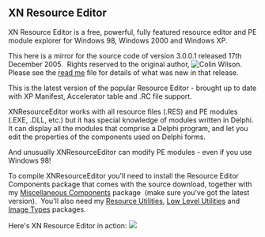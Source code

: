 ## XN Resource Editor

XN Resource Editor is a free, powerful, fully featured
resource editor and PE module explorer for
Windows 98, Windows 2000 and Windows XP.

This here is a mirror for the source code of version 3.0.0.1 released 17th December 2005.&nbsp; Rights reserved to the original author, ![Colin Wilson](http://www.wilsonc.demon.co.uk/). 
Please see the
[read
me](files/d10/xnresourceeditor/readme.txt) file
for details of what was new in that release.
&nbsp;

This is the latest version of the popular Resource Editor -
brought up to date with XP Manifest, Accelerator table and .RC file support.

XNResourceEditor works with all resource files (.RES) and PE
modules (.EXE, .DLL, etc.) but it has special knowledge of modules written in
Delphi.&nbsp; It can display all the modules that comprise a Delphi program, and
let you edit the properties of the components used on Delphi forms.

And unusually XNResourceEditor can modify PE modules - even if
you use Windows 98!

To compile XNResourceEditor you'll need to install the
Resource Editor Components package that comes with the source download, together with my
[Miscellaneous
Components](d9miscunits.htm) package&nbsp; (make sure you've got the latest version).&nbsp;
You'll also need my [Resource Utilities](d9resourceutils.htm), [Low
Level Utilities](d9lowlevel.htm) and [Image Types](d9graphicsutils.htm)  packages.

Here's XN Resource Editor in action:
![](http://www.wilsonc.demon.co.uk/images/xnresourceeditor.png)
